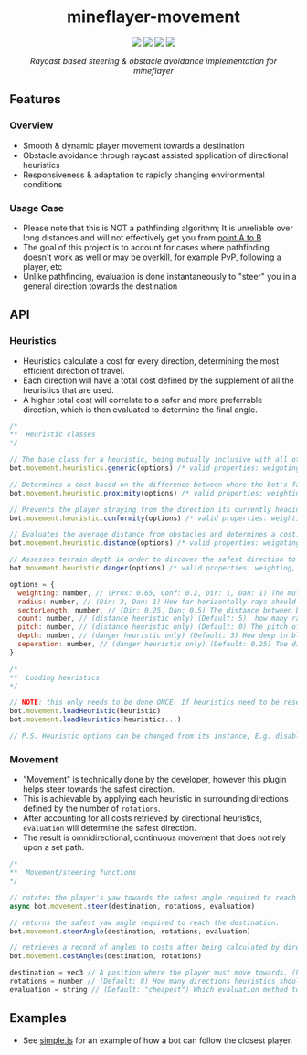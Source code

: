 <div align="center">
  <h1>mineflayer-movement</h1>
  <img src="https://img.shields.io/npm/v/mineflayer-movement?style=flat-square">
  <img src="https://img.shields.io/github/license/firejoust/mineflayer-movement?style=flat-square">
  <img src="https://img.shields.io/github/issues/firejoust/mineflayer-movement?style=flat-square">
  <img src="https://img.shields.io/github/issues-pr/firejoust/mineflayer-movement?style=flat-square">
  <p><i>Raycast based steering & obstacle avoidance implementation for mineflayer</i></p>
</div>

## Features
### Overview
- Smooth & dynamic player movement towards a destination
- Obstacle avoidance through raycast assisted application of directional heuristics
- Responsiveness & adaptation to rapidly changing environmental conditions 
### Usage Case
- Please note that this is NOT a pathfinding algorithm; It is unreliable over long distances and will not effectively get you from [point A to B](https://github.com/PrismarineJS/mineflayer-pathfinder)
- The goal of this project is to account for cases where pathfinding doesn't work as well or may be overkill, for example PvP, following a player, etc
- Unlike pathfinding, evaluation is done instantaneously to "steer" you in a general direction towards the destination

## API
### Heuristics
- Heuristics calculate a cost for every direction, determining the most efficient direction of travel.
- Each direction will have a total cost defined by the supplement of all the heuristics that are used.
- A higher total cost will correlate to a safer and more preferrable direction, which is then evaluated to determine the final angle.
```js
/*
**  Heuristic classes
*/

// The base class for a heuristic, being mutually inclusive with all other heuristics. Only required for creating new heuristics by extending itself.
bot.movement.heuristics.generic(options) /* valid properties: weighting */

// Determines a cost based on the difference between where the bot's facing vs. where it needs to face. Generally, smaller differences scale to a higher and therefore preferrable cost.
bot.movement.heuristic.proximity(options) /* valid properties: weighting */

// Prevents the player straying from the direction its currently heading by determining a difference between the angle it's facing vs. the direction of the heuristic.
bot.movement.heuristic.conformity(options) /* valid properties: weighting */

// Evaluates the average distance from obstacles and determines a cost. A closer proximity will result in a lower cost (i.e. less preferrable)
bot.movement.heuristic.distance(options) /* valid properties: weighting, radius, sectorLength, count, pitch */

// Assesses terrain depth in order to discover the safest direction to travel. Unsafe (deep) terrain will correlate to a low cost, and shallow terrain to a high cost
bot.movement.heuristic.danger(options) /* valid properties: weighting, radius, sectorLength, depth, seperation */

options = {
  weighting: number, // (Prox: 0.65, Conf: 0.2, Dir: 1, Dan: 1) The multiplier for a heuristic's final cost. Higher values will have a more considerable impact over the final costs.
  radius: number, // (Dir: 3, Dan: 1) How far horizontally rays should traverse. Higher values dull reaction speed, however result in smoother avoidance.
  sectorLength: number, // (Dir: 0.25, Dan: 0.5) The distance between block intercept checks on a ray. Smaller values increase reliability in finding intercepts, however result in slower performance.
  count: number, // (distance heuristic only) (Default: 5)  how many rays are cast vertically in a single direction. Higher values increase reliability in determining obstacles. The total collective spread between rays is 90°.
  pitch: number, // (distance heuristic only) (Default: 0) The pitch offset (in radians) of the angle in which the middle ray is cast from. Influences overall where obstacles are detected, however should remain 0 in most cases.
  depth: number, // (danger heuristic only) (Default: 3) How deep in blocks that depth rays should be cast. Higher values dull the urgency to avoid shallow holes.
  seperation: number, // (danger heuristic only) (Default: 0.25) The distance between depth rays casted from the primary ray (if confused, see src/heuristics/danger.js). Smaller values increase reliability in determining an average depth, however result in slower performance.
}

/*
**  Loading heuristics
*/

// NOTE: this only needs to be done ONCE. If heuristics need to be reset, then the plugin must be loaded again with bot.loadPlugin.
bot.movement.loadHeuristic(heuristic)
bot.movement.loadHeuristics(heuristics...)

// P.S. Heuristic options can be changed from its instance, E.g. disabling a heuristic: heuristic.weighting = 0
```
### Movement
- "Movement" is technically done by the developer, however this plugin helps steer towards the safest direction.
- This is achievable by applying each heuristic in surrounding directions defined by the number of `rotations`.
- After accounting for all costs retrieved by directional heuristics, `evaluation` will determine the safest direction.
- The result is omnidirectional, continuous movement that does not rely upon a set path.
```js
/*
**  Movement/steering functions
*/

// rotates the player's yaw towards the safest angle required to reach the destination. Returns a promise.
async bot.movement.steer(destination, rotations, evaluation)

// returns the safest yaw angle required to reach the destination.
bot.movement.steerAngle(destination, rotations, evaluation)

// retrieves a record of angles to costs after being calculated by directional heuristrics.
bot.movement.costAngles(destination, rotations)

destination = vec3 // A position where the player must move towards. (https://github.com/PrismarineJS/node-vec3)
rotations = number // (Default: 8) How many directions heuristics should be applied in, circularly. Higher values gather more information regarding the surrounding environment (Typically should be an exponent of two!)
evaluation = string // (Default: "cheapest") Which evaluation method to use whilst determining the final angle. Valid options are "cheapest" & "average".
```

## Examples
- See [simple.js](examples/simple.js) for an example of how a bot can follow the closest player.
